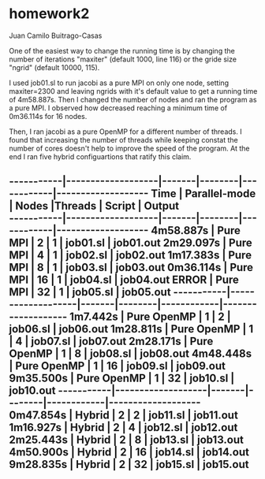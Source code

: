 # homework2
Juan Camilo Buitrago-Casas

One of the easiest way to change the running time is by changing the number of iterations "maxiter" (default 1000, line 116) or the gride size "ngrid" (default 10000, 115).

I used job01.sl to run jacobi as a pure MPI on only one node, setting maxiter=2300 and leaving ngrids with it's default value to get a running time of 4m58.887s. Then I changed the number of nodes and ran the program as a pure MPI. I observed how decreased reaching a minimum time of 0m36.114s for 16 nodes. 

Then, I ran jacobi as a pure OpenMP for a different number of threads. I found that increasing the number of threads while keeping constat the number of cores doesn't help to improve the speed of the program. At the end I ran five hybrid configuartions that ratify this claim.


-----------|-------------------|-------|--------|------------|-------------------
Time	   |     Parallel-mode | Nodes |Threads |    Script  |	Output 	
-----------|-------------------|-------|--------|------------|-------------------
4m58.887s  |	 Pure MPI      | 2     | 1	| job01.sl   |	job01.out
2m29.097s  |	 Pure MPI      | 4     | 1	| job02.sl   |	job02.out
1m17.383s  |	 Pure MPI      | 8     | 1	| job03.sl   |	job03.out
0m36.114s  |	 Pure MPI      | 16    | 1	| job04.sl   |	job04.out
ERROR	   |	 Pure MPI      | 32    | 1	| job05.sl   |	job05.out
-----------|-------------------|-------|--------|------------|-------------------
1m7.442s   |	 Pure OpenMP   | 1     | 2	| job06.sl   |	job06.out
1m28.811s  |	 Pure OpenMP   | 1     | 4	| job07.sl   |	job07.out
2m28.171s  |	 Pure OpenMP   | 1     | 8	| job08.sl   |	job08.out
4m48.448s  |	 Pure OpenMP   | 1     | 16	| job09.sl   |	job09.out
9m35.500s  |	 Pure OpenMP   | 1     | 32	| job10.sl   |	job10.out
-----------|-------------------|-------|--------|------------|-------------------
0m47.854s  |	 Hybrid	       | 2     | 2	| job11.sl   |	job11.out
1m16.927s  |	 Hybrid	       | 2     | 4	| job12.sl   |	job12.out
2m25.443s  |	 Hybrid	       | 2     | 8	| job13.sl   |	job13.out
4m50.900s  |	 Hybrid	       | 2     | 16	| job14.sl   |	job14.out
9m28.835s  |	 Hybrid	       | 2     | 32	| job15.sl   |	job15.out
---------------------------------------------------------------------------------













